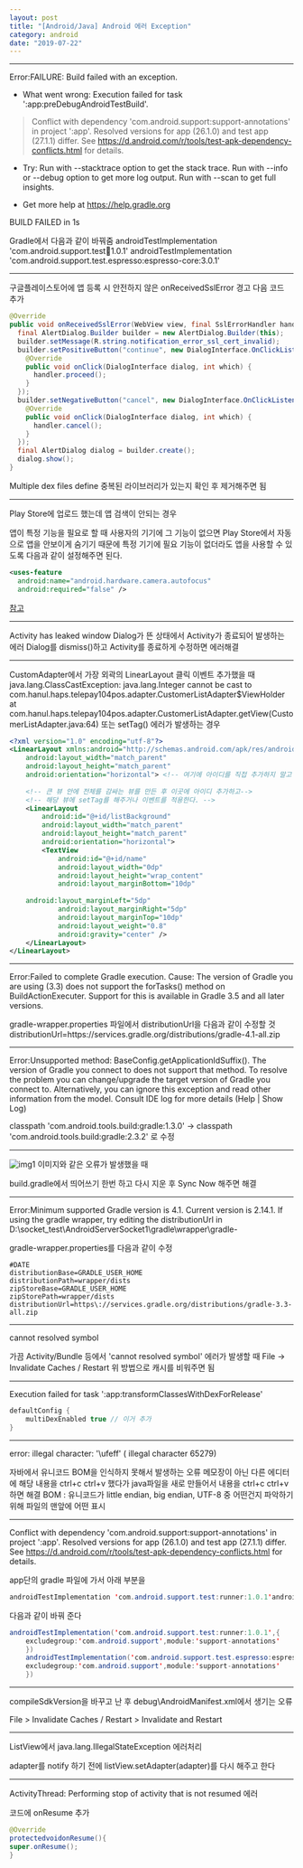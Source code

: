 ```yaml
---
layout: post
title: "[Android/Java] Android 에러 Exception"
category: android
date: "2019-07-22"
---
```


---
Error:FAILURE: Build failed with an exception.

* What went wrong:
Execution failed for task ':app:preDebugAndroidTestBuild'.
> Conflict with dependency 'com.android.support:support-annotations' in project ':app'. Resolved versions for app (26.1.0) and test app (27.1.1) differ. See https://d.android.com/r/tools/test-apk-dependency-conflicts.html for details.

* Try:
Run with --stacktrace option to get the stack trace. Run with --info or --debug option to get more log output. Run with --scan to get full insights.

* Get more help at https://help.gradle.org

BUILD FAILED in 1s

Gradle에서 다음과 같이 바꿔줌
androidTestImplementation 'com.android.support.test:runner:1.0.1'
androidTestImplementation 'com.android.support.test.espresso:espresso-core:3.0.1'


---
구글플레이스토어에 앱 등록 시 안전하지 않은 onReceivedSslError 경고
다음 코드 추가
```java
@Override
public void onReceivedSslError(WebView view, final SslErrorHandler handler, SslError error) {
  final AlertDialog.Builder builder = new AlertDialog.Builder(this);
  builder.setMessage(R.string.notification_error_ssl_cert_invalid);
  builder.setPositiveButton("continue", new DialogInterface.OnClickListener() {
    @Override
    public void onClick(DialogInterface dialog, int which) {
      handler.proceed();
    }
  });
  builder.setNegativeButton("cancel", new DialogInterface.OnClickListener() {
    @Override
    public void onClick(DialogInterface dialog, int which) {
      handler.cancel();
    }
  });
  final AlertDialog dialog = builder.create();
  dialog.show();
}
```

Multiple dex files define
중복된 라이브러리가 있는지 확인 후 제거해주면 됨



---
Play Store에 업로드 했는데 앱 검색이 안되는 경우

앱이 특정 기능을 필요로 할 때 사용자의 기기에 그 기능이 없으면 Play Store에서 자동으로 앱을 안보이게 숨기기 때문에 특정 기기에 필요 기능이 없더라도 앱을 사용할 수 있도록 다음과 같이 설정해주면 된다.
```xml
<uses-feature
  android:name="android.hardware.camera.autofocus"
  android:required="false" />
```
[참고](http://developer.android.com/guide/topics/manifest/uses-feature-element.html#permissions-features)

---
Activity has leaked window
Dialog가 뜬 상태에서 Activity가 종료되어 발생하는 에러
Dialog를 dismiss()하고 Activity를 종료하게 수정하면 에러해결


---
CustomAdapter에서 가장 외곽의 LinearLayout 클릭 이벤트 추가했을 때
java.lang.ClassCastException: java.lang.Integer cannot be cast to com.hanul.haps.telepay104pos.adapter.CustomerListAdapter$ViewHolder at com.hanul.haps.telepay104pos.adapter.CustomerListAdapter.getView(CustomerListAdapter.java:64)
또는 setTag() 에러가 발생하는 경우

```xml
<?xml version="1.0" encoding="utf-8"?> 
<LinearLayout xmlns:android="http://schemas.android.com/apk/res/android"
    android:layout_width="match_parent"
    android:layout_height="match_parent"
    android:orientation="horizontal"> <!-- 여기에 아이디를 직접 추가하지 말고 -->
 
    <!-- 큰 뷰 안에 전체를 감싸는 뷰를 만든 후 이곳에 아이디 추가하고-->
    <!-- 해당 뷰에 setTag를 해주거나 이벤트를 적용한다. -->
    <LinearLayout
        android:id="@+id/listBackground"
        android:layout_width="match_parent" 
        android:layout_height="match_parent"
        android:orientation="horizontal">
        <TextView
            android:id="@+id/name"
            android:layout_width="0dp"
            android:layout_height="wrap_content"
            android:layout_marginBottom="10dp"
        
    android:layout_marginLeft="5dp"
            android:layout_marginRight="5dp"
            android:layout_marginTop="10dp"
            android:layout_weight="0.8"
            android:gravity="center" />
    </LinearLayout>
</LinearLayout>
```


---

Error:Failed to complete Gradle execution.
Cause: The version of Gradle you are using (3.3) does not support the forTasks() method on BuildActionExecuter. Support for this is available in Gradle 3.5 and all later versions.


gradle-wrapper.properties 파일에서 distributionUrl을 다음과 같이 수정할 것
distributionUrl=https\://services.gradle.org/distributions/gradle-4.1-all.zip


---
Error:Unsupported method: BaseConfig.getApplicationIdSuffix(). The version of Gradle you connect to does not support that method. To resolve the problem you can change/upgrade the target version of Gradle you connect to. Alternatively, you can ignore this exception and read other information from the model. Consult IDE log for more details (Help | Show Log)

classpath 'com.android.tools.build:gradle:1.3.0'
-> classpath 'com.android.tools.build:gradle:2.3.2' 로 수정


---
![img1](/img/2019-07-22-android-error-1.png)
이미지와 같은 오류가 발생했을 때

build.gradle에서 띄어쓰기 한번 하고 다시 지운 후 Sync Now 해주면 해결


---
Error:Minimum supported Gradle version is 4.1. Current version is 2.14.1. If using the gradle wrapper, try editing the distributionUrl in D:\socket_test\AndroidServerSocket1\gradle\wrapper\gradle-

gradle-wrapper.properties를 다음과 같이 수정
```
#DATE
distributionBase=GRADLE_USER_HOME
distributionPath=wrapper/dists
zipStoreBase=GRADLE_USER_HOME
zipStorePath=wrapper/dists
distributionUrl=https\://services.gradle.org/distributions/gradle-3.3-all.zip
```


---
cannot resolved symbol

가끔 Activity/Bundle 등에서 'cannot resolved symbol' 에러가 발생할 때
File -> Invalidate Caches / Restart 위 방법으로 캐시를 비워주면 됨


---
Execution failed for task ':app:transformClassesWithDexForRelease'
```java
defaultConfig {
    multiDexEnabled true // 이거 추가
}
```


---
error: illegal character: '\ufeff' ( illegal character 65279)

자바에서 유니코드 BOM을 인식하지 못해서 발생하는 오류
메모장이 아닌 다른 에디터에 해당 내용을 ctrl+c ctrl+v 했다가 java파일을 새로 만들어서 내용을 ctrl+c ctrl+v 하면 해결
BOM : 유니코드가 little endian, big endian, UTF-8 중 어떤건지 파악하기 위해 파일의 맨앞에 어떤 표시


---
Conflict with dependency 'com.android.support:support-annotations' in project ':app'. Resolved versions for app (26.1.0) and test app (27.1.1) differ. See https://d.android.com/r/tools/test-apk-dependency-conflicts.html for details.

app단의 gradle 파일에 가서 아래 부분을 
```java
androidTestImplementation 'com.android.support.test:runner:1.0.1'androidTestImplementation 'com.android.support.test.espresso:espresso-core:3.0.1'
```
다음과 같이 바꿔 준다
```java
androidTestImplementation('com.android.support.test:runner:1.0.1',{
    excludegroup:'com.android.support',module:'support-annotations'
    })
    androidTestImplementation('com.android.support.test.espresso:espresso-core:3.0.1',{
    excludegroup:'com.android.support',module:'support-annotations'
    })
```


---
compileSdkVersion을 바꾸고 난 후 debug\AndroidManifest.xml에서 생기는 오류

File > Invalidate Caches / Restart > Invalidate and Restart


---
ListView에서 java.lang.IllegalStateException 에러처리

adapter를 notify 하기 전에 listView.setAdapter(adapter)를 다시 해주고 한다


---
ActivityThread: Performing stop of activity that is not resumed 에러

코드에 onResume 추가
```java
@Override
protectedvoidonResume(){
super.onResume();
}
```